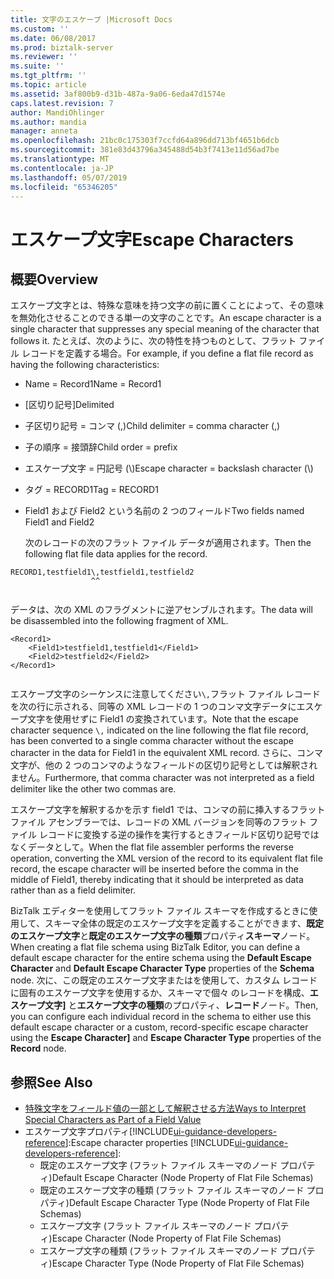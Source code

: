 ```yaml
---
title: 文字のエスケープ |Microsoft Docs
ms.custom: ''
ms.date: 06/08/2017
ms.prod: biztalk-server
ms.reviewer: ''
ms.suite: ''
ms.tgt_pltfrm: ''
ms.topic: article
ms.assetid: 3af800b9-d31b-487a-9a06-6eda47d1574e
caps.latest.revision: 7
author: MandiOhlinger
ms.author: mandia
manager: anneta
ms.openlocfilehash: 21bc0c175303f7ccfd64a896dd713bf4651b6dcb
ms.sourcegitcommit: 381e83d43796a345488d54b3f7413e11d56ad7be
ms.translationtype: MT
ms.contentlocale: ja-JP
ms.lasthandoff: 05/07/2019
ms.locfileid: "65346205"
---
```

# <a name="escape-characters"></a><span data-ttu-id="63d2d-102">エスケープ文字</span><span class="sxs-lookup"><span data-stu-id="63d2d-102">Escape Characters</span></span>

## <a name="overview"></a><span data-ttu-id="63d2d-103">概要</span><span class="sxs-lookup"><span data-stu-id="63d2d-103">Overview</span></span>
<span data-ttu-id="63d2d-104">エスケープ文字とは、特殊な意味を持つ文字の前に置くことによって、その意味を無効化させることのできる単一の文字のことです。</span><span class="sxs-lookup"><span data-stu-id="63d2d-104">An escape character is a single character that suppresses any special meaning of the character that follows it.</span></span> <span data-ttu-id="63d2d-105">たとえば、次のように、次の特性を持つものとして、フラット ファイル レコードを定義する場合。</span><span class="sxs-lookup"><span data-stu-id="63d2d-105">For example, if you define a flat file record as having the following characteristics:</span></span>  
  
- <span data-ttu-id="63d2d-106">Name = Record1</span><span class="sxs-lookup"><span data-stu-id="63d2d-106">Name = Record1</span></span>  
  
- <span data-ttu-id="63d2d-107">[区切り記号]</span><span class="sxs-lookup"><span data-stu-id="63d2d-107">Delimited</span></span>  
  
- <span data-ttu-id="63d2d-108">子区切り記号 = コンマ (,)</span><span class="sxs-lookup"><span data-stu-id="63d2d-108">Child delimiter = comma character (,)</span></span>  
  
- <span data-ttu-id="63d2d-109">子の順序 = 接頭辞</span><span class="sxs-lookup"><span data-stu-id="63d2d-109">Child order = prefix</span></span>  
  
- <span data-ttu-id="63d2d-110">エスケープ文字 = 円記号 (\\)</span><span class="sxs-lookup"><span data-stu-id="63d2d-110">Escape character = backslash character (\\)</span></span>  
  
- <span data-ttu-id="63d2d-111">タグ = RECORD1</span><span class="sxs-lookup"><span data-stu-id="63d2d-111">Tag = RECORD1</span></span>  
  
- <span data-ttu-id="63d2d-112">Field1 および Field2 という名前の 2 つのフィールド</span><span class="sxs-lookup"><span data-stu-id="63d2d-112">Two fields named Field1 and Field2</span></span>  
  
  <span data-ttu-id="63d2d-113">次のレコードの次のフラット ファイル データが適用されます。</span><span class="sxs-lookup"><span data-stu-id="63d2d-113">Then the following flat file data applies for the record.</span></span>  
  
```  
RECORD1,testfield1\,testfield1,testfield2  
                  ^^  
  
```  
  
 <span data-ttu-id="63d2d-114">データは、次の XML のフラグメントに逆アセンブルされます。</span><span class="sxs-lookup"><span data-stu-id="63d2d-114">The data will be disassembled into the following fragment of XML.</span></span>  
  
```  
<Record1>  
    <Field1>testfield1,testfield1</Field1>  
    <Field2>testfield2</Field2>  
</Record1>  
  
```  
  
 <span data-ttu-id="63d2d-115">エスケープ文字のシーケンスに注意してください`\,`フラット ファイル レコードを次の行に示される、同等の XML レコードの 1 つのコンマ文字データにエスケープ文字を使用せずに Field1 の変換されています。</span><span class="sxs-lookup"><span data-stu-id="63d2d-115">Note that the escape character sequence `\,` indicated on the line following the flat file record, has been converted to a single comma character without the escape character in the data for Field1 in the equivalent XML record.</span></span> <span data-ttu-id="63d2d-116">さらに、コンマ文字が、他の 2 つのコンマのようなフィールドの区切り記号としては解釈されません。</span><span class="sxs-lookup"><span data-stu-id="63d2d-116">Furthermore, that comma character was not interpreted as a field delimiter like the other two commas are.</span></span>  
  
 <span data-ttu-id="63d2d-117">エスケープ文字を解釈するかを示す field1 では、コンマの前に挿入するフラット ファイル アセンブラーでは、レコードの XML バージョンを同等のフラット ファイル レコードに変換する逆の操作を実行するときフィールド区切り記号ではなくデータとして。</span><span class="sxs-lookup"><span data-stu-id="63d2d-117">When the flat file assembler performs the reverse operation, converting the XML version of the record to its equivalent flat file record, the escape character will be inserted before the comma in the middle of Field1, thereby indicating that it should be interpreted as data rather than as a field delimiter.</span></span>  
  
 <span data-ttu-id="63d2d-118">BizTalk エディターを使用してフラット ファイル スキーマを作成するときに使用して、スキーマ全体の既定のエスケープ文字を定義することができます、**既定のエスケープ文字**と**既定のエスケープ文字の種類**プロパティ**スキーマ**ノード。</span><span class="sxs-lookup"><span data-stu-id="63d2d-118">When creating a flat file schema using BizTalk Editor, you can define a default escape character for the entire schema using the **Default Escape Character** and **Default Escape Character Type** properties of the **Schema** node.</span></span> <span data-ttu-id="63d2d-119">次に、この既定のエスケープ文字またはを使用して、カスタム レコードに固有のエスケープ文字を使用するか、スキーマで個々 のレコードを構成、**エスケープ文字]** と**エスケープ文字の種類**のプロパティ、**レコード**ノード。</span><span class="sxs-lookup"><span data-stu-id="63d2d-119">Then, you can configure each individual record in the schema to either use this default escape character or a custom, record-specific escape character using the **Escape Character]** and **Escape Character Type** properties of the **Record** node.</span></span>  
  
## <a name="see-also"></a><span data-ttu-id="63d2d-120">参照</span><span class="sxs-lookup"><span data-stu-id="63d2d-120">See Also</span></span>  
- [<span data-ttu-id="63d2d-121">特殊文字をフィールド値の一部として解釈させる方法</span><span class="sxs-lookup"><span data-stu-id="63d2d-121">Ways to Interpret Special Characters as Part of a Field Value</span></span>](../core/ways-to-interpret-special-characters-as-part-of-a-field-value.md)  
- <span data-ttu-id="63d2d-122">エスケープ文字プロパティ[!INCLUDE[ui-guidance-developers-reference](../includes/ui-guidance-developers-reference.md)]:</span><span class="sxs-lookup"><span data-stu-id="63d2d-122">Escape character properties  [!INCLUDE[ui-guidance-developers-reference](../includes/ui-guidance-developers-reference.md)]:</span></span>  
    - <span data-ttu-id="63d2d-123">既定のエスケープ文字 (フラット ファイル スキーマのノード プロパティ)</span><span class="sxs-lookup"><span data-stu-id="63d2d-123">Default Escape Character (Node Property of Flat File Schemas)</span></span>
    - <span data-ttu-id="63d2d-124">既定のエスケープ文字の種類 (フラット ファイル スキーマのノード プロパティ)</span><span class="sxs-lookup"><span data-stu-id="63d2d-124">Default Escape Character Type (Node Property of Flat File Schemas)</span></span>
    - <span data-ttu-id="63d2d-125">エスケープ文字 (フラット ファイル スキーマのノード プロパティ)</span><span class="sxs-lookup"><span data-stu-id="63d2d-125">Escape Character (Node Property of Flat File Schemas)</span></span>  
    - <span data-ttu-id="63d2d-126">エスケープ文字の種類 (フラット ファイル スキーマのノード プロパティ)</span><span class="sxs-lookup"><span data-stu-id="63d2d-126">Escape Character Type (Node Property of Flat File Schemas)</span></span>